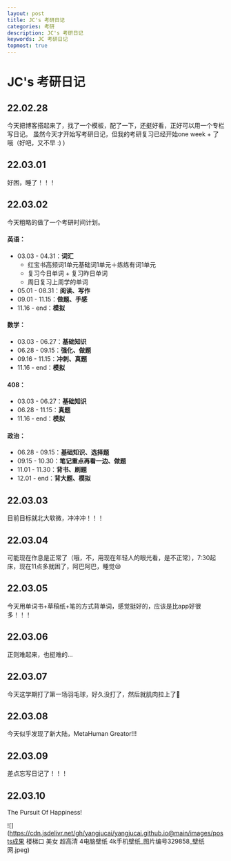 ```yaml
---
layout: post
title: JC's 考研日记
categories: 考研
description: JC's 考研日记
keywords: JC 考研日记
topmost: true
---
```


# JC's 考研日记

## 22.02.28

今天把博客搭起来了，找了一个模板，配了一下，还挺好看，正好可以用一个专栏写日记。
虽然今天才开始写考研日记，但我的考研复习已经开始one week + 了哦（好吧，又不早 :) ) 

## 22.03.01

好困，睡了！！！

## 22.03.02

今天粗略的做了一个考研时间计划。

#### 英语：

- 03.03 - 04.31：**词汇**
    - 红宝书高频词1单元基础词1单元＋练练有词1单元
    - 复习今日单词 + 复习昨日单词
    - 周日复习上周学的单词
- 05.01 - 08.31：**阅读、写作**
- 09.01 - 11.15：**做题、手感**
- 11.16 - end：**模拟**

#### 数学：

- 03.03 - 06.27：**基础知识**
- 06.28 - 09.15：**强化、做题**
- 09.16 - 11.15：**冲刺、真题**
- 11.16 - end：**模拟**

#### 408：

- 03.03 - 06.27：**基础知识**
- 06.28 - 11.15：**真题**
- 11.16 - end：**模拟**

#### 政治：

- 06.28 - 09.15：**基础知识、选择题**
- 09.15 - 10.30：**笔记重点再看一边、做题**
- 11.01 - 11.30：**背书、刷题**
- 12.01 - end：**背大题、模拟**

## 22.03.03

目前目标就北大软微，冲冲冲！！！

## 22.03.04

可能现在作息是正常了（哦，不，用现在年轻人的眼光看，是不正常），7:30起床，现在11点多就困了，阿巴阿巴，睡觉😪

## 22.03.05

今天用单词书+草稿纸+笔的方式背单词，感觉挺好的，应该是比app好很多！！！

## 22.03.06

正则难起来，也挺难的...

## 22.03.07

今天这学期打了第一场羽毛球，好久没打了，然后就肌肉拉上了🤡

## 22.03.08

今天似乎发现了新大陆，MetaHuman Greator!!!

## 22.03.09

差点忘写日记了！！！

## 22.03.10

The Pursuit Of Happiness!

![](https://cdn.jsdelivr.net/gh/yangjucai/yangjucai.github.io@main/images/posts成果 楼梯口 美女 超高清 4电脑壁纸 4k手机壁纸_图片编号329858_壁纸网.jpeg)

